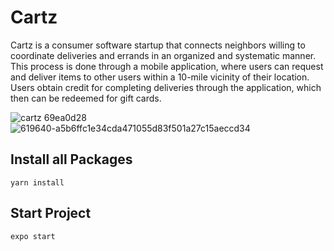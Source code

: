 # Cartz
Cartz is a consumer software startup that connects neighbors willing to coordinate deliveries and errands in an organized and systematic manner. This process is done through a mobile application, where users can request and deliver items to other users within a 10-mile vicinity of their location. Users obtain credit for completing deliveries through the application, which then can be redeemed for gift cards.

![cartz 69ea0d28](https://github.com/ahmadhuzaifa/cartz/assets/47767468/40b235da-42f5-4fac-9c4d-6a611852f1fe)
![619640-a5b6ffc1e34cda471055d83f501a27c15aeccd34](https://github.com/ahmadhuzaifa/cartz/assets/47767468/9c762c4b-6275-47d4-b603-c976c466379b)



## Install all Packages
` yarn install `

## Start Project
` expo start `
